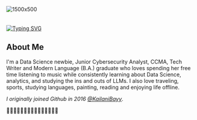 ![1500x500](https://github.com/user-attachments/assets/0a9438fd-1702-40ed-a36e-57e8f9e532c9) <br><Br><br>
[![Typing SVG](https://readme-typing-svg.demolab.com?font=Fira+Code&size=33&duration=2000&pause=1000&color=F718DC&background=FF496300&random=false&width=435&lines=✨Hi!+I'm+Kai'lani.✨)](https://git.io/typing-svg)
## About Me
I'm a Data Science newbie, Junior Cybersecurity Analyst, CCMA, Tech Writer and Modern Language (B.A.) graduate who loves spending her free time listening to music while consistently learning about Data Science, analytics, and studying the ins and outs of LLMs. I also love traveling, sports, studying languages, painting, reading and enjoying life offline.

*I originally joined Github in 2016 [@KailaniBayy](https://github.com/KailaniBayy)*.

🌸👾🌸👾🌸👾🌸👾🌸👾🌸👾🌸👾🌸
<!---
KailaniBailey/KailaniBailey is a ✨ special ✨ repository because its `README.md` (this file) appears on your GitHub profile.
You can click the Preview link to take a look at your changes.
--->
